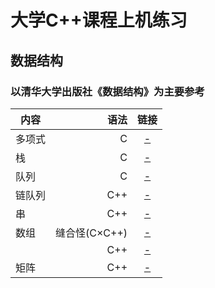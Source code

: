 # 大学C++课程上机练习
## 数据结构
### 以清华大学出版社《数据结构》为主要参考
| 内容        | 语法   |  链接  |
| --------   | -----:  | :----:  |
| 多项式      | C |   [-](https://github.com/Jzjerry/Cpp-for-College/blob/master/数据结构/Polynomial.cpp)     |
| 栈        | C |   [-](https://github.com/Jzjerry/Cpp-for-College/blob/master/数据结构/Stack.cpp)   |
| 队列        | C |  [-](https://github.com/Jzjerry/Cpp-for-College/blob/master/数据结构/Queue.cpp)  |
| 链队列        | C++|  [-](https://github.com/Jzjerry/Cpp-for-College/blob/master/数据结构/LinkedQueue.cpp)  |
| 串        | C++|  [-](https://github.com/Jzjerry/Cpp-for-College/blob/master/数据结构/HString.cpp)  |
| 数组        |缝合怪(C×C++)|  [-](https://github.com/Jzjerry/Cpp-for-College/blob/master/数据结构/Array.cpp)  |
|         |C++|  [-](https://github.com/Jzjerry/Cpp-for-College/blob/master/数据结构/Array++.cpp)  |
| 矩阵        |C++|  [-](https://github.com/Jzjerry/Cpp-for-College/blob/master/数据结构/Matrix.cpp)  |
